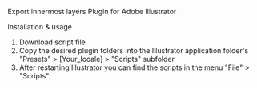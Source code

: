 Export innermost layers Plugin for Adobe Illustrator

Installation & usage

1. Download script file
1. Copy the desired plugin folders into the Illustrator application folder's "Presets" > [Your_locale] > "Scripts" subfolder
2. After restarting Illustrator you can find the scripts in the menu "File" > "Scripts";